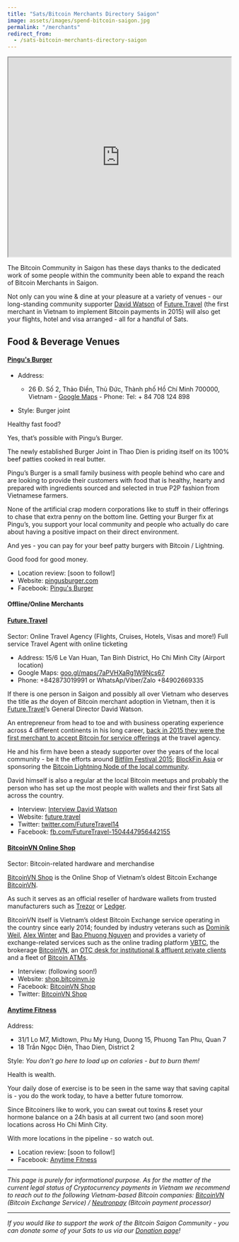 ```yaml
---
title: "Sats/Bitcoin Merchants Directory Saigon"
image: assets/images/spend-bitcoin-saigon.jpg
permalink: "/merchants"
redirect_from:
  - /sats-bitcoin-merchants-directory-saigon
---
```


<iframe 
  src="https://btcmap.org/map#14/10.78213/106.69896"
  width="100%" 
  height="450" 
  allowfullscreen>
</iframe>

The Bitcoin Community in Saigon has these days thanks to the dedicated work of some people within the community been able to expand the reach of Bitcoin Merchants in Saigon.

Not only can you wine & dine at your pleasure at a variety of venues - our long-standing community supporter [David Watson](https://twitter.com/watson_ita) of [Future.Travel](https://www.future.travel) (the first merchant in Vietnam to implement Bitcoin payments in 2015) will also get your flights, hotel and visa arranged - all for a handful of Sats.

## Food & Beverage Venues

<!--
#### [Italiani’s](https://www.italianis.vn)

- Address (District 1): 17 Han Thuyen, Ben Nghe, D1, HCMC
- Google Maps: [goo.gl/maps/Mc5gTiajZB1BhKS6A](https://goo.gl/maps/Mc5gTiajZB1BhKS6A)
- Phone: +84901453194
- Style: Italian restaurant ([Pizza & Pasta](https://italianis.vn/#menu))

Led by the [young Vietnamese entrepreneurs Kevin and Ariel](https://bitcoinvn.io/news/interview-with-ariel-nguyen-of-italianis) Italiani’s has been a meeting point for the local Bitcoin community since 2016.
As such, their original location also wrote a little Vietnamese Bitcoin history, [hosting the very first Bitcoin ATM](https://btm.bitcoinvn.io)  [in Vietnam back in 2016](https://ice3x.co.za/first-bitcoin-atm-in-vietnam/).

Their venue in Han Thuyen is located romantically right next to 30/04 park between the Independence palace and Notre Dame church.

So if outside the usual Bitcoin meetups you are looking for the right venue for a date night - food & ambience certainly will not disappoint!

- Location review: [bitcoinsaigon.org/location-review-italianis](https://bitcoinsaigon.org/location-review-italianis)
- Facebook: [fb.com/ItalianisPizza2](https://www.facebook.com/ItalianisPizza2)
- Instagram: [instagram.com/italianis.saigon](https://www.instagram.com/italianis.saigon) -->

<!--
#### Tippy’s Mexican Food

- Address (District 4): 99 Số 45, Phường 5, Quận 4, Hồ Chí Minh, Vietnam
- Google Maps: [District 4](https://goo.gl/maps/Es78ZLxJ4PpUKkME7)
- Phone: +84378052168 (District 4)
- Style: Mexican restaurant (Burritos & Tacos)

Led by F&B veteran Christopher Arizaga from Arizona, Tippy’s has become a regular spot for the local Bitcoin meetups as one of the leading localities to stock up & splurge on Mexican comfort food.

Burritos, Tacos, Guacamole, Quesadilla… - everything the Mexican cuisine has to offer and more to make you happy & full!

- Location review: [bitcoinsaigon.org/location-revue-tippy-s](https://bitcoinsaigon.org/location-revue-tippy-s/)
- Facebook: [fb.com/TippysMexicanFood](https://www.facebook.com/TippysMexicanFood/)
-->

<!--
{% comment %}
#### La Hem
- Address: Hẻm, 15A/54 Lê Thánh Tôn, Bến Nghé, Quận 1, Hồ Chí Minh, Vietnam
- Google Maps: [goo.gl/maps/yiGoxWvw8TnnM4FS6](https://goo.gl/maps/yiGoxWvw8TnnM4FS6)
- Phone: +84908889521
- Style: Bar

Is a little bespoke/speak easy lounge/bar in the middle of Japanese town. Serves cocktails, spirits and a selection of Japanese liquor. There is also a food menu for hand food.

Perfect for a date or just a night to relax and chill with friends. With live music on special nights.

- Location review: (Following soon!)
- Facebook: [fb.com/lahemcafebar](https://facebook.com/lahemcafebar/)
{% endcomment %}

#### [Big Pig BBQ](https://utit.vn/)

- Address: 46 Trường Sơn, Phường 2, Tân Bình, Thành phố Hồ Chí Minh 70000, Vietnam - [Google Maps](https://goo.gl/maps/G6fKNwJgwcdhkMm39) - Phone: 02835474034 – 02835474035.
- Address 2nd location: 12 Cao Thắng, Phường 5, Quận 3, Thành phố Hồ Chí Minh 70000, Vietnam - [Google Maps](https://goo.gl/maps/Mw85EP2wwptMCGL29) - Phone: 02839291688
- Style: American Style BBQ

Bitcoin & Meat - latest since the trend towards Bitcoin Carnivory which was set in Motion by [Michael Goldstein of the Nakamoto Institute several years ago](https://twitter.com/bitstein/status/874049065142677504), it has become a match made in heaven for a strong subsection of the Bitcoin Community.

Hard money in combination with hard muscles - built by consumption of large swaths of meat.

All of that you can have at [Rob Rankin’s Big Pig BBQ](https://bitcoinvn.io/news/interview-rob-rankin-big-pig-bbq-utit-vn/?lang=en) with currently two locations in town; one of them right next to Tân Sơn Nhất Airport within five minutes walking distance to the terminal.

Besides being able to exchange Sats for Steak - they’re also host of some of the [Bitcoin ATMs in town](https://btm.bitcoinvn.io).

- Location review: [bitcoinsaigon.org/location-revue-big-pig-bbq](https://bitcoinsaigon.org/location-revue-big-pig-bbq/)
- Facebook: [fb.com/bigpig.vn](https://www.facebook.com/bigpig.vn)
- Instagram: [instagram.com/bigpig.vn](www.instagram.com/bigpig.vn)

#### Hem Chill - Seoul Street

- Address: 8/13 Duong So 49B, Thao Dien, Quan 2, Thành phố Hồ Chí Minh 70000, Vietnam
- Google Maps: [g.page/hemchill-d2](https://g.page/hemchill-d2?share)
- Phone: 02836202919
- Style: Bar & Fingerfood (Asian Style)

Located in Saigon’s “Western expat” district of Thao Dien, Hem Chill - Seoul Street is one of the newest additions to Rob Rankin’s network of theme-oriented F&B outlets in town.

Hem Chill Seoul Street describes itself as inspired by the vibrant walking streets of Asia with a wide variety of signature cocktails, craft beer, wine & soju as well as a variety of Asian & Western food delights.

- Location review: [soon to follow!]
- Facebook: [fb.com/hemchill.d2]( https://www.facebook.com/hemchill.d2)
- Instagram: [instagram.com/hemchill.d2](www.instagram.com/hemchill.d2)

<!--
#### Baba’s Kitchen

- Address:
1. 274 Bui Vien, Pham Ngu Lao Ward, District 1, Ho Chi Minh City - [Google Maps](https://g.page/babaskitchenbuivien?share) - Phone: +842838386661
2.  35 Le Van Mien, Thao Dien Ward, District 2, Ho Chi Minh City, Vietnam - [Google Maps](https://g.page/babaskitchenthaodien?share) - Phone: +842837446897
- Style: Indian Restaurant

“Baba’s brings India to Vietnam” is the motto of Baba’s Kitchen, which has been operating since fall of 2011 in the heart of our beloved Saigon.

By now being close to a decade in operation (and recently expanding to new locations in Thao Dien as well as the tourist town of Hoi An in Quang Nam province), you can tell that they found approval & steady support within Saigon’s large Foodie scene.

Baba’s is offering a wide variety of Indian menu offerings, including mild, vegetarian and halal options at a very affordable price point.

Baba’s Kitchen has been a regular venue of the weekly Bitcoin Saigon meetups since several years.

- Location review: [soon to follow!]
- Facebook: [Baba’s Kitchen](https://facebook.com/babaskitchenvn)
- Instagram: [Baba’s Kitchen](https://instagram.com/babaskitchenvn)
- Twitter: [Baba’s Kitchen](https://twitter.com/babaskitchenvn)

#### Capone’s Chicago Deep Dish Pizza & Street Food

- Address: 13 Đường số 49B, Thảo Điền, Quận 2, Ho Chi Minh City
- Google Maps: [g.page/CaponesPizzaSaigonHCMC](https://g.page/CaponesPizzaSaigonHCMC?share)
- Phone: +84338787459
- Style: Authentic Chicago Deep Dish pizza & street food

Capone’s Chicago Deep Dish Pizza has been filling a gap in Saigon’s ever expanding scene of food offerings:

If you got cravings for a typical Chicago-area Deep Dish Pizza - Capone’s got you covered. The Pizza pies are huge - and if that is still not enough for you, Capone’s got the “Double Decker” version on the menu to really fill you up!

One of the highlights of the location is the stunning riverside view with a look right onto South-East Asia’s tallest building, the Landmark 81 at Vinhomes Central Park.

- Location review: [soon to follow!]
- Facebook: [fb.com/CaponesDeepDishandStreetFood](https://facebook.com/CaponesDeepDishandStreetFood)
- Instagram: [instagram.com/capones_saigon/](https://www.instagram.com/capones_saigon/)

 -->

<!-- #### Xie Xie BBQ
- Address: 878 Trường Sa, Phường 13, District 3, Ho Chi Minh City
- Google Maps: [g.co/kgs/Rq8a8f](https://g.co/kgs/Rq8a8f)
- Phone: +84909815515
- Style: Vietnamese-style BBQ Restaurant

Grilled meat & Bitcoiners - a match made in heaven.

At Xie Xie BBQ you can enjoy typical Vietnamese-style grilled meats - with a view from the rooftop floor onto the Truong Sa canal.

Plenty of choices for friends of liquified, fermented grains as well!

- Location review: [soon to follow!]
- Facebook: [Xie Xie BBQ](https://www.facebook.com/xiexiebbq/)
  -->

<!--
#### [Tacos Fuego](https://www.tacosfuego.vn/)
- Address:
1. 48 Phạm Viết Chánh, P. 19, Q. Bình Thạnh, Ho Chi Minh City - [Google Maps](https://goo.gl/maps/hZZBo6P8UdUqtmVN9) - Phone: +84 777143900
2. 26 Xuân Thủy, P. Thảo Điền, Quận 2, Ho Chi Minh City - [Google Maps](https://goo.gl/maps/V1iBGW8eNVHjJHGCA) - Phone: +84777143900
- Style: Tex-Mex

With the self-given goal of *“offering the most authentic Mexicali experience in Saigon”* Tacos Fuego has established itself as one of the front-runners in the Tex-Mex scene in Saigon.

Established since 2019 in Bình Thạnh, the Tacos Fuego team built on their success and the growing demand to expand their offering also towards the Thao Dien crowd across the river.

*“We’re just doing our part to fill that tiny void that you might have if you’re familiar with Socal Mexican spots. (...). Whether it be street tacos, nachos, or Mexican fries, we put all our effort into satisfying that craving for Mexican fare."*

Tacos Fuego is one of the newer spots on the meetup roster -  with a melting hot Habanero spicy hot sauce & melting fast Lightning payments for your quick Taco fix!

- Location review: [soon to follow!]
- Facebook: [Tacos Fuego](https://www.facebook.com/tacosfuegovn/)
- Instagram: [Tacos Fuego](https://www.instagram.com/tacosfuego_vn/)
-->

#### [Pingu's Burger](https://pingusburger.com/)

- Address:

  - 26 Đ. Số 2, Thảo Điền, Thủ Đức, Thành phố Hồ Chí Minh 700000, Vietnam - [Google Maps](https://maps.app.goo.gl/hNJZhEiAt5Sg7QCx9) - Phone: Tel: + 84 708 124 898

- Style: Burger joint

Healthy fast food?

Yes, that’s possible with Pingu’s Burger.

The newly established Burger Joint in Thao Dien is priding itself on its 100% beef patties cooked in real butter.

Pingu’s Burger is a small family business with people behind who care and are looking to provide their customers with food that is healthy, hearty and prepared with ingredients sourced and selected in true P2P fashion from Vietnamese farmers.

None of the artificial crap modern corporations like to stuff in their offerings to chase that extra penny on the bottom line.
Getting your Burger fix at Pingu’s, you support your local community and people who actually do care about having a positive impact on their direct environment.

And yes - you can pay for your beef patty burgers with Bitcoin / Lightning.

Good food for good money.

- Location review: [soon to follow!]
- Website: [pingusburger.com](https://pingusburger.com/)
- Facebook: [Pingu's Burger](https://www.facebook.com/pingusburger)

#### Offline/Online Merchants

#### [Future.Travel](https://future.travel/)

Sector: Online Travel Agency (Flights, Cruises, Hotels, Visas and more!)
Full service Travel Agent with online ticketing

- Address: 15/6 Le Van Huan, Tan Binh District, Ho Chi Minh City (Airport location)
- Google Maps: [goo.gl/maps/7aPVHXaRg1W9Ncs67](https://goo.gl/maps/7aPVHXaRg1W9Ncs67)
- Phone: +842873019991 or WhatsAp/Viber/Zalo +84902669335

If there is one person in Saigon and possibly all over Vietnam who deserves the title as _the_ doyen of Bitcoin merchant adoption in Vietnam, then it is [Future.Travel](https://future.travel/)’s General Director David Watson.

An entrepreneur from head to toe and with business operating experience across 4 different continents in his long career, [back in 2015 they were the first merchant to accept Bitcoin for service offerings](https://www.coinnewsasia.com/vietnam-adds-its-first-bitcoin-merchant/) at the travel agency.

He and his firm have been a steady supporter over the years of the local community - be it the efforts around [Bitfilm Festival 2015](https://www.coinnewsasia.com/bitcoin-saigon-to-host-the-first-bitfilm-festival/); [BlockFin Asia](https://www.blockfin.asia/) or sponsoring the [Bitcoin Lightning Node of the local community](https://1ml.com/node/023e4a4c0e0e114d88ab50ec14582fefd60ad8baae63eb0934db146d995c5567d7).

David himself is also a regular at the local Bitcoin meetups and probably the person who has set up the most people with wallets and their first Sats all across the country.

- Interview: [Interview David Watson](https://bitcoinsaigon.org/david-watson-future-travel/)
- Website: [future.travel](https://future.travel)
- Twitter: [twitter.com/FutureTravel14](https://www.twitter.com/FutureTravel14)
- Facebook: [fb.com/FutureTravel-1504447956442155](https://www.twitter.com/FutureTravel14)

#### [BitcoinVN Online Shop](https://bitcoinvn.io/shop)

Sector: Bitcoin-related hardware and merchandise

[BitcoinVN Shop](https://bitcoinvn.io/shop) is the Online Shop of Vietnam’s oldest Bitcoin Exchange [BitcoinVN](https://www.bitcoinvn.io).

As such it serves as an official reseller of hardware wallets from trusted manufacturers such as [Trezor](https://bitcoinvn.io/news/bitcoinvn-shop-official-reseller-trezor-vietnam/?lang=en) or [Ledger](https://bitcoinvn.io/news/official-reseller-ledger-hardware-vietnam/?lang=en).

BitcoinVN itself is Vietnam’s oldest Bitcoin Exchange service operating in the country since early 2014; founded by industry veterans such as [Dominik Weil](https://www.twitter.com/DominikWeil), [Alex Winter](https://www.twitter.com/realalexwinter) and [Bao Phuong Nguyen](https://www.twitter.com/PhuongBitcoinVN) and provides a variety of exchange-related services such as the online trading platform [VBTC](https://www.vbtc.exchange), the brokerage [BitcoinVN](https://www.bitcoinvn.io), an [OTC desk for institutional & affluent private clients](https://www.bitcoinvn.io/en/otc) and a fleet of [Bitcoin ATMs](https://btm.bitcoinvn.io).

- Interview: (following soon!)
- Website: [shop.bitcoinvn.io](https://bitcoinvn.io/shop)
- Facebook: [BitcoinVN Shop](https://www.facebook.com/Vilanh-BTC-Shop-Bitcoinvn-104495564767407/)
- Twitter: [BitcoinVN Shop](https://www.twitter.com/BitcoinVNShop)

#### [Anytime Fitness](https://www.anytimefitness.vn/)

Address:

- 31/1 Lo M7, Midtown, Phu My Hung, Duong 15, Phuong Tan Phu, Quan 7
- 18 Trần Ngọc Diện, Thao Dien, District 2

Style: _You don’t go here to load up on calories - but to burn them!_

Health is wealth.

Your daily dose of exercise is to be seen in the same way that saving capital is - you do the work today, to have a better future tomorrow.

Since Bitcoiners like to work, you can sweat out toxins & reset your hormone balance on a 24h basis at all current two (and soon more) locations across Ho Chi Minh City.

With more locations in the pipeline - so watch out.

- Location review: [soon to follow!]
- Facebook: [Anytime Fitness](https://www.facebook.com/afthaodien)

---

_This page is purely for informational purpose. As for the matter of the current legal status of Cryptocurrency payments in Vietnam we recommend to reach out to the following Vietnam-based Bitcoin companies: [BitcoinVN](https://www.bitcoinvn.io) (Bitcoin Exchange Service) / [Neutronpay](https://neutronpay.com/) (Bitcoin payment processor)_

---

_If you would like to support the work of the Bitcoin Saigon Community - you can donate some of your Sats to us via our [Donation page](https://bitcoinsaigon.org/donate-satoshis)!_
